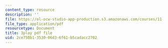 ```yaml
---
content_type: resource
description: ''
file: https://ol-ocw-studio-app-production.s3.amazonaws.com/courses/11-384-malaysia-sustainable-cities-practicum-spring-2018/2ce750b1353006d36f61b5cadacc2702_b-PoEwPoRe8.pdf
file_type: application/pdf
resourcetype: Document
title: 3play pdf file
uid: 2ce750b1-3530-06d3-6f61-b5cadacc2702
---
```

